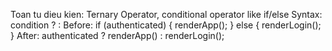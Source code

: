 Toan tu dieu kien: Ternary Operator, conditional operator like if/else
Syntax: condition ? <expression if true> : <expression if false>
Before:
if (authenticated) {
renderApp();
} else {
renderLogin();
}
After:
authenticated ? renderApp() : renderLogin();
